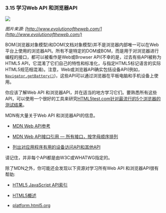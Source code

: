 ### 3.15 学习Web API 和浏览器API

![](https://yylifen.github.io/front-end-handbook-2019/image/web-api.png)

*图片来源: [http://www.evolutionoftheweb.com/](http://www.evolutionoftheweb.com/)*

BOM(浏览器对象模型)和DOM(文档对象模型)并不是浏览器内部唯一可以在Web平台上使用的浏览器API。所有不是特定的DOM或BOM，而是用于对浏览器进行编程的接口，都可以被看作是Web或Browser API(不幸的是，过去有些API被称为HTML5 API，它混淆了它们自己的特性和标准化，与指定HTML5标记语言的实际HTML5规范相混淆)。注意，Web或浏览器API确实包括设备API(例如，[`Navigator.getBattery()`](https://developer.mozilla.org/en-US/docs/Web/API/Navigator/getBattery))，这些API可以通过浏览器在平板电脑和手机设备上使用。

你应该了解Web API 和浏览器API，并在适当的地方学习它们。要熟悉所有这些API，可以使用一个很好的工具来研究[HTML5test.com针对最流行的5个浏览器的测试结果](https://html5test.com/compare/browser/index.html)。

MDN有大量关于Web API 和浏览器API的信息。

* [MDN Web API参考](https://developer.mozilla.org/en-US/docs/Web/Reference/API)

* [MDN Web API接口引用 — 所有接口，按字母顺序排列](https://developer.mozilla.org/en-US/docs/Web/API)

* [列出对应用程序有用的设备访问API和其他API](https://developer.mozilla.org/en-US/docs/WebAPI)

请记住，并非每个API都是由W3C或WHATWG指定的。

除了MDN之外，你可能还会发现以下资源对学习所有Web API 和浏览器API很有帮助:

* [HTML5 JavaScript API索引](http://html5index.org/)

* [HTML5概述](http://html5-overview.net/current)

* [platform.html5.org](https://platform.html5.org/)

